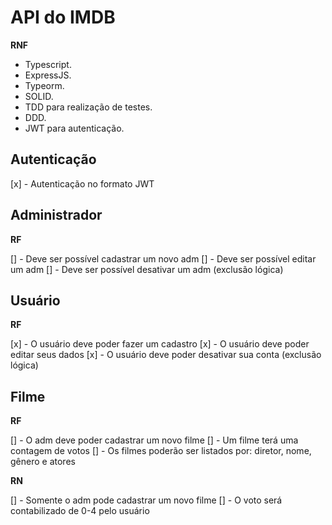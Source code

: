 # API do IMDB

**RNF**

- Typescript.
- ExpressJS.
- Typeorm.
- SOLID.
- TDD para realização de testes.
- DDD.
- JWT para autenticação.

## Autenticação

[x] - Autenticação no formato JWT

## Administrador

**RF**

[] - Deve ser possível cadastrar um novo adm
[] - Deve ser possível editar um adm
[] - Deve ser possível desativar um adm (exclusão lógica)

## Usuário

**RF**

[x] - O usuário deve poder fazer um cadastro
[x] - O usuário deve poder editar seus dados
[x] - O usuário deve poder desativar sua conta (exclusão lógica)

## Filme

**RF**

[] - O adm deve poder cadastrar um novo filme
[] - Um filme terá uma contagem de votos
[] - Os filmes poderão ser listados por: diretor, nome, gênero e atores

**RN**

[] - Somente o adm pode cadastrar um novo filme
[] - O voto será contabilizado de 0-4 pelo usuário
